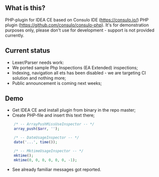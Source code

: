 What is this?
---

PHP-plugin for IDEA CE based on Consulo IDE (https://consulo.io/) PHP plugin (https://github.com/consulo/consulo-php).
It's for demonstration purposes only, please don't use for development - support is not provided currently.

Current status
---

- Lexer/Parser needs work:
- We ported sample Php Inspections (EA Extended) inspections;
- Indexing, navigation all ets has been disabled - we are targeting CI solution and nothing more;
- Public announcement is coming next weeks;

Demo
---

- Get IDEA CE and install plugin from binary in the repo master;
- Create PHP-file and insert this text there;
```php
    /* -- ArrayPushMissUseInspector -- */
    array_push($arr, '');

    /* -- DateUsageInspector -- */
    date('...', time());

    /* -- MktimeUsageInspector -- */
    mktime();
    mktime(0, 0, 0, 0, 0, 0, -1);
```
- See already familiar messages got reported.